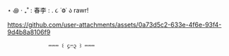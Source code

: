  ⋆ ꩜ ‧ ₊˚ : 春李 :  .        ૮ ˙Ⱉ˙ ა rawr!
⠀




https://github.com/user-attachments/assets/0a73d5c2-633e-4f6e-93f4-9d4b8a8106f9

            
                 ⏔⏔⏔ ꒰ ᧔ෆ᧓ ꒱ ⏔⏔⏔
